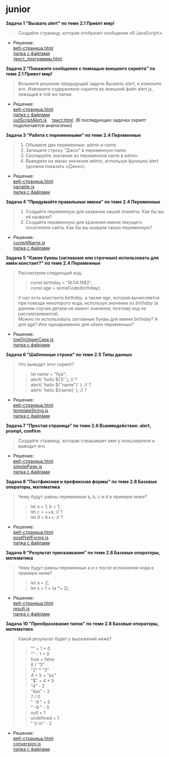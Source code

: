 # junior

**Задача 1 "Вызвать alert" по теме 2.1 Привет мир!**
<br>
 >Создайте страницу, которая отобразит сообщение «Я JavaScript!».<br>
* Решение: 
<br>[веб-страница.html](https://mayskiychai.github.io/junior/task1/call_alert.html)
<br>[папка с файлами](https://github.com/mayskiychai/junior/tree/main/task1)
<br>[текст_программы.html](https://github.com/mayskiychai/junior/blob/main/task1/call_alert.html)

**Задача 2 "Покажите сообщение с помощью внешнего скрипта" по теме 2.1 Привет мир!**
<br>
>Возьмите решение предыдущей задачи *Вызвать alert*, и измените его. Извлеките содержимое скрипта во внешний файл alert.js, лежащий в той же папке.<br>
* Решение: 
<br>[веб-страница.html](https://mayskiychai.github.io/junior/task2/index.html)
<br>[папка с файлами](https://github.com/mayskiychai/junior/tree/main/task2)
<br>[outScriptAlert.js](https://github.com/mayskiychai/junior/blob/main/task2/outScriptAlert.js) &nbsp;&nbsp; [текст.html](https://github.com/mayskiychai/junior/blob/main/task2/index.html) &nbsp;(В последующих задачах скрипт подключается аналогично)

**Задача 3 "Работа с переменными" по теме 2.4 Переменные**
<br>
>1. Объявите две переменные: admin и name.
>2. Запишите строку "Джон" в переменную name.
>3. Скопируйте значение из переменной name в admin.
>4. Выведите на экран значение admin, используя функцию alert (должна показать «Джон»).<br>
* Решение: 
<br>[веб-страница.html](https://mayskiychai.github.io/junior/task3/index.html)
<br>[variable.js](https://github.com/mayskiychai/junior/blob/main/task3/variable.js)
<br>[папка с файлами](https://github.com/mayskiychai/junior/tree/main/task3)

**Задача 4 "Придумайте правильные имена" по теме 2.4 Переменные**
<br>
>1. Создайте переменную для названия нашей планеты. Как бы вы её назвали?
>2. Создайте переменную для хранения имени текущего посетителя сайта. Как бы вы назвали такую переменную?<br>
* Решение: 
<br>[currentName.js](https://github.com/mayskiychai/junior/blob/main/task4/correctName.js)
<br>[папка с файлами](https://github.com/mayskiychai/junior/tree/main/task4)

**Задача 5 "Какие буквы (заглавные или строчные) использовать для имён констант?" по теме 2.4 Переменные**
<br>
>Рассмотрим следующий код:
> >const birthday = '18.04.1982';<br>
> >const age = someCode(birthday);
>
>У нас есть константа *birthday*, а также *age*, которая вычисляется при помощи некоторого кода, используя значение из *birthday* (в данном случае детали не имеют значения, поэтому код не рассматривается). <br>
>Можно ли использовать заглавные буквы для имени birthday? А для age? Или одновременно для обеих переменных?<br>
* Решение: 
<br>[lowOrUpperCase.js](https://github.com/mayskiychai/junior/blob/main/task5/lowOrUpperCase.js)
<br>[папка с файлами](https://github.com/mayskiychai/junior/tree/main/task5) 

**Задача 6 "Шаблонные строки" по теме 2.5 Типы данных**
<br>
>Что выведет этот скрипт?
>>let name = "Ilya";<br>
>>alert( 'hello ${1}' ); // ?<br>
>>alert( 'hello ${"name"}' ); // ?<br>
>>alert( 'hello ${name}' ); // ?<br>
* Решение: 
<br>[веб-страница.html](https://mayskiychai.github.io/junior/task6/index.html)
<br>[templateString.js](https://github.com/mayskiychai/junior/blob/main/task6/templateString.js)
<br>[папка с файлами](https://github.com/mayskiychai/junior/tree/main/task6)

**Задача 7 "Простая страница" по теме 2.6 Взаимодействие: alert, prompt, confirm**
<br>
>Создайте страницу, которая спрашивает имя у пользователя и выводит его.<br>
* Решение: 
<br>[веб-страница.html](https://mayskiychai.github.io/junior/task7/index.html)
<br>[simplePage.js](https://github.com/mayskiychai/junior/blob/main/task7/simplePage.js)
<br>[папка с файлами](https://github.com/mayskiychai/junior/tree/main/task7)

**Задача 8 "Постфиксная и префиксная формы" по теме 2.8 Базовые операторы, математика**
<br>
>Чему будут равны переменные a, b, c и d в примере ниже?<br>
>>let a = 1, b = 1;<br>
>>let c = ++a; // ?<br>
>>let d = b++; // ?<br>
* Решение: 
<br>[веб-страница.html](https://mayskiychai.github.io/junior/task8/index.html)
<br>[postPrefForms.js](https://github.com/mayskiychai/junior/blob/main/task8/postPrefForms.js)
<br>[папка с файлами](https://github.com/mayskiychai/junior/tree/main/task8)

**Задача 9 "Результат присваивания" по теме 2.8 Базовые операторы, математика**
<br>
>Чему будут равны переменные a и x после исполнения кода в примере ниже?<br>
>>let a = 2;<br>
>>let x = 1 + (a *= 2);<br>
* Решение: 
<br>[веб-страница.html](https://mayskiychai.github.io/junior/task9/index.html)
<br>[result.js](https://github.com/mayskiychai/junior/blob/main/task9/result.js)
<br>[папка с файлами](https://github.com/mayskiychai/junior/tree/main/task9)

**Задача 10 "Преобразование типов" по теме 2.8 Базовые операторы, математика**
<br>
>Какой результат будет у выражений ниже?<br>
>>"" + 1 + 0<br>
>>"" - 1 + 0<br>
>>true + false<br>
>>6 / "3"<br>
>>"2" * "3"<br>
>>4 + 5 + "px"<br>
>>"$" + 4 + 5<br>
>>"4" - 2<br>
>>"4px" - 2<br>
>>7 / 0<br>
>>"  -9  " + 5<br>
>>"  -9  " - 5<br>
>>null + 1<br>
>>undefined + 1<br>
>>" \t \n" - 2<br>
* Решение: 
<br>[веб-страница.html](https://mayskiychai.github.io/junior/task10/index.html)
<br>[conversion.js](https://github.com/mayskiychai/junior/blob/main/task10/conversion.js)
<br>[папка с файлами](https://github.com/mayskiychai/junior/tree/main/task10)


